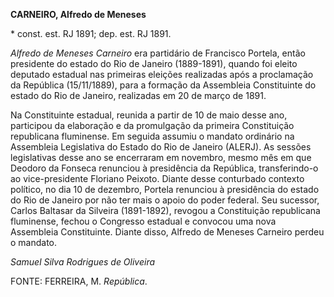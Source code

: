 **CARNEIRO, Alfredo de Meneses**

\* const. est. RJ 1891; dep. est. RJ 1891.

*Alfredo de Meneses Carneiro* era partidário de Francisco Portela, então
presidente do estado do Rio de Janeiro (1889-1891), quando foi eleito
deputado estadual nas primeiras eleições realizadas após a proclamação
da República (15/11/1889), para a formação da Assembleia Constituinte do
estado do Rio de Janeiro, realizadas em 20 de março de 1891.

Na Constituinte estadual, reunida a partir de 10 de maio desse ano,
participou da elaboração e da promulgação da primeira Constituição
republicana fluminense. Em seguida assumiu o mandato ordinário na
Assembleia Legislativa do Estado do Rio de Janeiro (ALERJ). As sessões
legislativas desse ano se encerraram em novembro, mesmo mês em que
Deodoro da Fonseca renunciou à presidência da República, transferindo-o
ao vice-presidente Floriano Peixoto. Diante desse conturbado contexto
político, no dia 10 de dezembro, Portela renunciou à presidência do
estado do Rio de Janeiro por não ter mais o apoio do poder federal. Seu
sucessor, Carlos Baltasar da Silveira (1891-1892), revogou a
Constituição republicana fluminense, fechou o Congresso estadual e
convocou uma nova Assembleia Constituinte. Diante disso, Alfredo de
Meneses Carneiro perdeu o mandato.

*Samuel Silva Rodrigues de Oliveira*

FONTE: FERREIRA, M. *República*.
